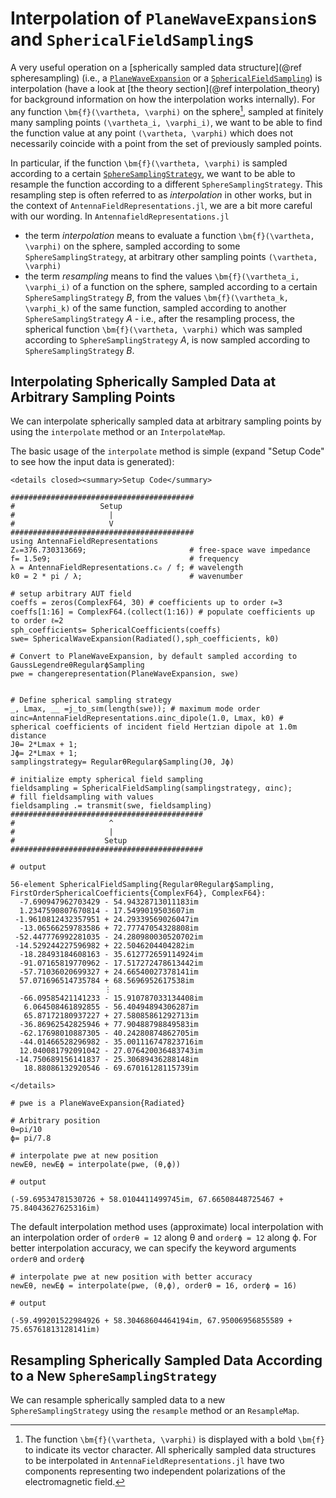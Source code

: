 # Interpolation of `PlaneWaveExpansion`s and `SphericalFieldSampling`s

A very useful operation on a [spherically sampled data structure](@ref spheresampling) (i.e., a [`PlaneWaveExpansion`](@ref) or a [`SphericalFieldSampling`](@ref)) is interpolation (have a look at [the theory section](@ref interpolation_theory) for background information on how the interpolation works internally). For any function ``\bm{f}(\vartheta, \varphi)`` on the sphere[^1], sampled at finitely many sampling points ``(\vartheta_i, \varphi_i)``, we want to be able to find the function value at any point ``(\vartheta, \varphi)`` which does not necessarily coincide with a point from the set of previously sampled points. 

In particular, if the function ``\bm{f}(\vartheta, \varphi)`` is sampled according to a certain [`SphereSamplingStrategy`](@ref), we want to be able to resample the function according to a different `SphereSamplingStrategy`. This resampling step is often referred to as *interpolation* in other works, but in the context of `AntennaFieldRepresentations.jl`, we are a bit more careful with our wording. In `AntennafieldRepresentations.jl` 
- the term *interpolation* means to evaluate a function ``\bm{f}(\vartheta, \varphi)`` on the sphere, sampled according to some `SphereSamplingStrategy`, at arbitrary other sampling points ``(\vartheta, \varphi)``
- the term *resampling* means to find the values ``\bm{f}(\vartheta_i, \varphi_i)`` of a function on the sphere, sampled according to a certain `SphereSamplingStrategy` *B*, from the values ``\bm{f}(\vartheta_k, \varphi_k)`` of the same function, sampled according to another `SphereSamplingStrategy` *A* - i.e., after the resampling process, the spherical function ``\bm{f}(\vartheta, \varphi)`` which was sampled according to `SphereSamplingStrategy` *A*, is now sampled according to `SphereSamplingStrategy` *B*.


[^1]: The function ``\bm{f}(\vartheta, \varphi)`` is displayed with a bold ``\bm{f}`` to indicate its vector character. All spherically sampled data structures to be interpolated in `AntennaFieldRepresentations.jl` have two components representing two independent polarizations of the electromagnetic field.

## Interpolating Spherically Sampled Data at Arbitrary Sampling Points 
We can interpolate spherically sampled data at arbitrary sampling points by using the `interpolate` method or an `InterpolateMap`. 

The basic usage of the `interpolate` method is simple (expand "Setup Code" to see how the input data is generated):

```@raw html
<details closed><summary>Setup Code</summary>
```

```jldoctest interpolateexamples ; output=false
#########################################
#                   Setup
#                     |
#                     V
#########################################
using AntennaFieldRepresentations
Z₀=376.730313669;                       # free-space wave impedance
f= 1.5e9;                               # frequency
λ = AntennaFieldRepresentations.c₀ / f; # wavelength
k0 = 2 * pi / λ;                        # wavenumber

# setup arbitrary AUT field
coeffs = zeros(ComplexF64, 30) # coefficients up to order ℓ=3
coeffs[1:16] = ComplexF64.(collect(1:16)) # populate coefficients up to order ℓ=2
sph_coefficients= SphericalCoefficients(coeffs)
swe= SphericalWaveExpansion(Radiated(),sph_coefficients, k0)

# Convert to PlaneWaveExpansion, by default sampled according to GaussLegendreθRegularϕSampling
pwe = changerepresentation(PlaneWaveExpansion, swe)


# Define spherical sampling strategy
_, Lmax, __ =j_to_sℓm(length(swe)); # maximum mode order
αinc=AntennaFieldRepresentations.αinc_dipole(1.0, Lmax, k0) # spherical coefficients of incident field Hertzian dipole at 1.0m distance
Jθ= 2*Lmax + 1;
Jϕ= 2*Lmax + 1;
samplingstrategy= RegularθRegularϕSampling(Jθ, Jϕ) 

# initialize empty spherical field sampling
fieldsampling = SphericalFieldSampling(samplingstrategy, αinc);
# fill fieldsampling with values
fieldsampling .= transmit(swe, fieldsampling)
###########################################
#                     ^
#                     |
#                    Setup
###########################################

# output

56-element SphericalFieldSampling{RegularθRegularϕSampling, FirstOrderSphericalCoefficients{ComplexF64}, ComplexF64}:
  -7.690947962703429 - 54.94328713011183im
  1.2347590807670814 - 17.5499019503607im
 -1.9610812432357951 + 24.29339569026047im
  -13.06566259783586 + 72.77747054328808im
 -52.447776992281035 - 24.280980030520702im
 -14.529244227596982 + 22.5046204404282im
  -18.28493184608163 - 35.612772659114924im
  -91.07165819770962 - 17.517272478613442im
  -57.71036020699327 + 24.66540027378141im
  57.071696514735784 + 68.5696952617538im
                     ⋮
  -66.09585421141233 - 15.910787033134408im
   6.064508461892855 - 56.40494894306287im
   65.87172180937227 + 27.58085861292713im
  -36.86962542825946 + 77.90488798849583im
  -62.17698010887305 - 40.24280874862705im
  -44.01466528296982 - 35.001116747823716im
  12.040081792091042 - 27.076420036483743im
 -14.750689156141837 - 25.30689436288148im
   18.88086132920546 - 69.67016128115739im
``` 


```@raw html
</details>
```

```jldoctest interpolateexamples ; output=false
# pwe is a PlaneWaveExpansion{Radiated}

# Arbitrary position
θ=pi/10
ϕ= pi/7.8

# interpolate pwe at new position
newEθ, newEϕ = interpolate(pwe, (θ,ϕ))

# output

(-59.69534781530726 + 58.0104411499745im, 67.66508448725467 + 75.84043627625316im)
```

The default interpolation method uses (approximate) local interpolation with an interpolation order of `orderθ = 12` along θ and `orderϕ = 12` along ϕ. 
For better interpolation accuracy, we can specify the keyword arguments `orderθ` and `orderϕ`

```jldoctest interpolateexamples ; output=false
# interpolate pwe at new position with better accuracy
newEθ, newEϕ = interpolate(pwe, (θ,ϕ), orderθ = 16, orderϕ = 16)

# output

(-59.499201522984926 + 58.30468604464194im, 67.95006956855589 + 75.65761813128141im)
```


## Resampling Spherically Sampled Data According to a New `SphereSamplingStrategy`
We can resample spherically sampled data to a new `SphereSamplingStrategy` using the `resample` method or an `ResampleMap`. 